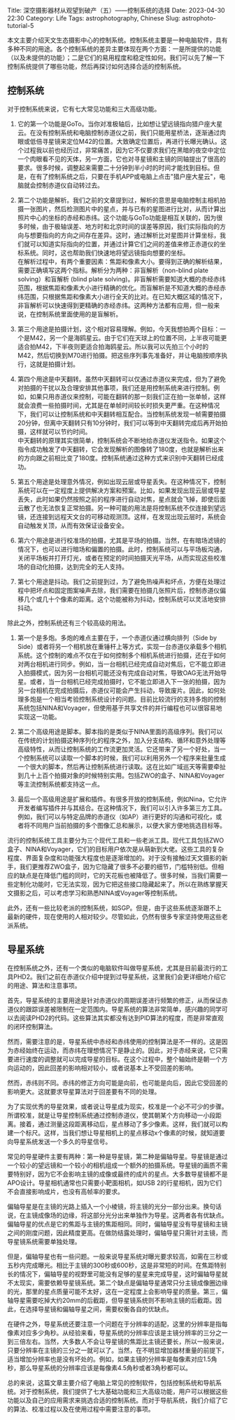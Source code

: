 Title: 深空摄影器材从观望到破产（五）——控制系统的选择
Date: 2023-04-30 22:30
Category: Life
Tags: astrophotography, Chinese
Slug: astrophoto-tutorial-5

本文主要介绍天文生态摄影中心的控制系统。控制系统主要是一种电脑软件，具有多种不同的用途。各个控制系统的差异主要体现在两个方面：一是所提供的功能（以及未提供的功能）；二是它们的易用程度和稳定性如何。我们可以先了解一下控制系统提供了哪些功能，然后再探讨如何选择合适的控制系统。

## 控制系统

对于控制系统来说，它有七大常见功能和三大高级功能。

1. 它的第一个功能是GoTo。当你对准极轴后，比如想让望远镜指向猎户座大星云。在没有控制系统和电脑控制赤道仪之前，我们只能用星桥法，逐渐通过肉眼或低倍寻星镜来定位M42的位置。大致确定位置后，再进行长曝光确认。这个过程我以前也经历过，非常痛苦，因为它不仅要求我们在黑暗的夜空中定位一个肉眼看不见的天体，另一方面，它也对寻星镜和主镜的同轴提出了很高的要求。很多时候，调整起来需要二十分钟到半小时的时间才能找到目标。但是，在有了控制系统之后，只要在手机APP或电脑上点击"猎户座大星云"，电脑就会控制赤道仪自动转过去。

2. 第二个功能是解析。我们之前的文章提到过，解析的意思是电脑控制主相机拍摄一张图片，然后检测图片中的星点，并与已有的星图进行比对，从而计算出照片中心的坐标的赤经和赤纬。这个功能与GoTo功能是相互关联的，因为很多时候，由于极轴误差、地方时和北京时间的误差等原因，我们实际指向的方向与想要指向的方向之间存在差异。这时，通过解析比对星图并计算坐标，我们就可以知道实际指向的位置，并通过计算它们之间的差值来修正赤道仪的坐标系统。同时，这也帮助我们快速地将望远镜指向想要的坐标。  
  在解析过程中，有两个重要因素：焦距和像素大小。要得到正确的解析结果，需要正确填写这两个指标。解析分为两种：非盲解析（non-blind plate solving）和盲解析 (blind plate solving)。非盲解析需要知道大概的赤经赤纬范围，根据焦距和像素大小进行精确的优化。而盲解析是不知道大概的赤经赤纬范围，只根据焦距和像素大小进行全天的比对。在已知大概区域的情况下，非盲解析可以快速得到更精确的赤经赤纬。这两种方法都有应用，但一般来说，在控制系统里面使用的是盲解析。

3. 第三个用途是拍摄计划，这个相对容易理解。例如，今天我想拍两个目标：一个是M42，另一个是海鸥星云。由于它们在天球上的位置不同，上半夜可能更适合拍M42，下半夜则更适合拍海鸥星云。所以我可以先拍三个小时的M42，然后切换到M70进行拍摄。把这些序列事先准备好，并让电脑按顺序执行，这就是拍摄计划。

4. 第四个用途是中天翻转。虽然中天翻转可以仅通过赤道仪来完成，但为了避免对拍摄的干扰以及合理安排其他事项，我们还是用控制系统来进行控制。例如，如果只用赤道仪来控制，可能在翻转的那一刻我们正在拍一张单帧，这样就会浪费一些拍摄时间，尤其是在单帧时间较长时损失更严重。在这种情况下，我们可以让控制系统和中天翻转相互配合。当控制系统发现一帧需要拍摄20分钟，但离中天翻转只有10分钟时，我们可以等到中天翻转完成后再开始拍摄，这样就可以节约时间。  
  中天翻转的原理其实很简单，控制系统会不断地给赤道仪发送指令。如果这个指令成功触发了中天翻转，它会发现解析的图像转了180度，也就是解析出来的方向跟之前相比变了180度。控制系统通过这种方式来识别中天翻转已经成功。

5. 第五个用途是处理意外情况，例如出现云层或导星丢失。在这种情况下，控制系统可以在一定程度上提供解决方案和预案。比如，如果发现出现云层或导星丢失，此时如果仍然按照之前的程序进行自动对焦，星点就会飞掉，即使后面云散了也无法恢复正常拍摄。另一种可能的用法是将控制系统不仅连接到望远镜，还连接到远程天文台的可移动观测顶。这样，在发现出现云层时，系统会自动触发关顶，从而有效保证设备安全。

6. 第六个用途是进行校准场的拍摄，尤其是平场的拍摄。当然，在有暗场滤镜的情况下，也可以进行暗场和偏置的拍摄。此时，控制系统可以与平场板沟通，关闭平场板并打开灯光，或者在预定的时间拍摄天光平场，从而实现这些校准场的自动化拍摄，达到完全的无人支持。

7. 第七个用途是抖动。我们之前提到过，为了避免热噪声和坏点，方便在处理过程中把坏点和固定图案噪声去除，我们需要在拍摄几张照片后，控制赤道仪偏移几个或几十个像素的距离。这个功能被称为抖动，控制系统可以灵活地安排抖动。

除此之外，控制系统还有三个较高级的用法。

1. 第一个是多炮。多炮的难点主要在于，一个赤道仪通过横向排列（Side by Side）或者将另一个相机放在重锤杆上等方式，实现一台赤道仪承载多个相机系统。这个控制的难点不仅在于如何控制多个相机系统进行拍摄，还在于如何对两台相机进行同步。例如，当一台相机已经完成自动对焦后，它不能立即进入拍摄模式，因为另一台相机可能还没有完成自动对焦，导致OAG无法开始导星。或者，当一台相机已经完成拍摄时，它不能立即进入下一张的拍摄，因为另一台相机在完成拍摄后，赤道仪可能会产生抖动，导致废片。因此，如何处理多炮是一个相当考验控制系统设计的问题。目前比较流行的支持多炮的控制系统包括NINA和Voyager，但使用基于共享文件的并行编程也可以很容易地实现这一功能。

2. 第二个高级用途是脚本。脚本指的是类似于NINA里面的高级序列。我们可以在传统的计划拍摄这种序列化的程序之外，加入分支结构、循环和意外处理等高级特性，从而让控制系统的工作流更加灵活。它还带来了另一个好处，当一个控制系统可以读取一个脚本的时候，我们可以利用另外一个程序来批量生成一个很大的脚本，然后再让控制系统进行读取。这在比如广域巡天等需要牵扯到几十上百个拍摄对象的时候特别实用。包括ZWO的盒子、NINA和Voyager等主流控制系统都支持这一点。

3. 最后一个高级用途是扩展和插件。有很多开放的控制系统，例如Nina，它允许开发者编写插件并与其结合。在这种情况下，我们可以引入许多第三方工具。例如，我们可以与特定品牌的赤道仪（如AP）进行更好的沟通和可视化，或者将不同用户当前拍摄的多个图像汇总和展示，以便大家方便地挑选目标等。

流行的控制系统工具主要分为三个现代工具和一些老派工具。现代工具包括ZWO盒子、NINA和Voyager，它们的目标用户依次是从萌新到大佬。这些工具的复杂程度、界面复杂度和功能强大程度也是逐渐增加的。对于没有接触过天文摄影的新手，我们更推荐ZWO盒子，因为它隐藏了很多不必要的细节，门槛特别低。但相应的缺点是在降低门槛的同时，它的天花板也被降低了。很多时候，当我们需要一些定制化功能时，它无法实现，因为它把这些接口隐藏起来了。所以在熟练掌握天文摄影之后，可以考虑学习和熟悉NINA或Voyager等控制系统。

此外，还有一些比较老派的控制系统，如SGP。但是，由于这些系统逐渐跟不上最新的硬件，现在使用的人相对较少。尽管如此，仍然有很多专家坚持使用这些老派系统。

## 导星系统

在控制系统之外，还有一个类似的电脑软件叫做导星系统，尤其是目前最流行的工具PHD2。我们之前在赤道仪介绍中提到过导星系统，这里我们会更详细地介绍它的用途、算法和注意事项。

首先，导星系统的主要用途是针对赤道仪的周期误差进行频繁的修正，从而保证赤道仪的跟踪误差被限制在一定范围内。导星系统的算法非常简单，感兴趣的同学可以去阅读PHD2的代码。这些算法其实都没有达到PID算法的程度，而是非常直观的闭环控制算法。

然而，需要注意的是，导星系统中赤经和赤纬使用的控制算法是不一样的。这是因为赤经始终在运动，而赤纬在理想情况下是静止的。因此，对于赤经来说，它只需要进行速度的调整就可以完成导星的目标。在这个过程中，整个轴始终是朝一个方向运动的，因此回差的影响相对较小，或者说基本上不受回差的影响。

然而，赤纬则不同。赤纬的修正方向可能是向前，也可能是向后，因此它受回差的影响更大。这就要求导星算法对于回差要有不同的处理。

为了实现优秀的导星效果，或者说让导星成为现实，校准是一个必不可少的步骤。所谓校准，就是让导星控制系统通过控制赤道仪，使其朝某个方向移动一小段距离。接着，通过测量这段距离移动后，星点移动了多少像素。这样，我们就可以构建一个标尺。这样，当我们想让导星相机上的星点移动x个像素的时候，就知道要向导星系统发送一个多久的导星信号。

常见的导星硬件主要有两种：第一种是导星镜，第二种是偏轴导星。导星镜是通过一个较小的望远镜和一个较小的相机组成一个额外的拍摄系统。导星镜的画质不需要特别好，因为它不会影响主镜的成像或最终的成片的星点。大多数导星镜都不是APO设计。导星相机通常也只需要小靶面相机，如USB 2的行星相机，因为它们不会直接影响成片，也没有高帧率的要求。

偏轴导星是在主镜的光路上插入一个小棱镜，将主镜的光分一部分出来。换句话说，在主镜成像场的边缘，将这部分光分出来单独作为导星。这两者各有优缺点。偏轴导星的优点是它的焦距与主镜的焦距相同。同时，偏轴导星没有导星镜和主镜之间的刚度问题，因此精度更高。在做防结露处理时，偏轴导星只需针对主镜，而导星镜系统需要单独处理。

但是，偏轴导星也有一些问题。一般来说导星系统对曝光要求较高，如需在三秒或五秒内完成曝光。相比于主镜的300秒或600秒，这是非常短的时间。在焦距特别长的情况下，偏轴导星的视野里可能没有足够的星星来完成导星，这时偏轴导星就不太现实，需要依赖导星镜系统。第二个缺点是偏轴导星通常只分主镜成像圈边缘的光，那里的星点质量可能不太好，这在一定程度上会影响导星的质量。第三，偏轴导星需要吃掉大约20mm的后截距，但导星镜系统则不影响主镜的后截距。因此，在选择导星镜和偏轴导星之间，需要权衡各自的优缺点。

在硬件之外，导星系统还要注意一个问题在于分辨率的适配，这里的分辨率是指每像素对应多少角秒。从经验来看，导星系统的分辨率应该是主镜分辨率的三分之一到三倍左右。当然，大多数人不会让导星镜的焦距比主镜还要长，所以一般来说，只要分辨率在主镜的三分之一就可以了。当然，在不明显增加器材重量的前提下，适当增加分辨率也是没有坏处的。例如，如果主镜的分辨率是每像素对应1.5角秒，那么导星系统的分辨率应该是每像素4.5角秒或者3角秒都可以。

总的来说，这篇文章主要介绍了电脑上常见的控制软件，包括控制系统和导航系统。对于控制系统，我们提供了七大基础功能和三大高级功能，用户可以根据这些功能以及自己的应用需求来挑选合适的控制系统。而对于导航系统，我们介绍了它的算法、校准过程以及在使用过程中需要注意的事项。